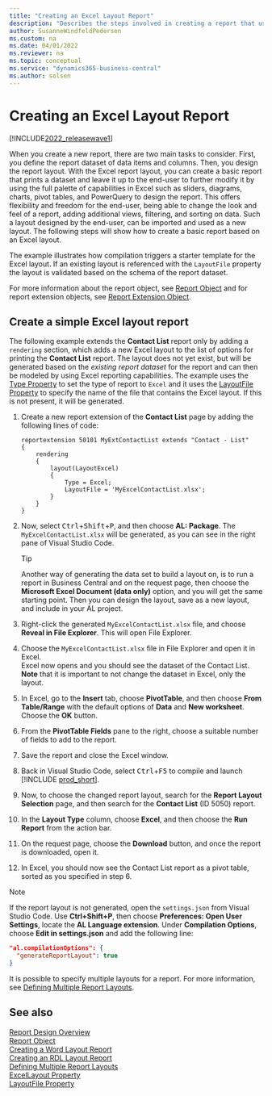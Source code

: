 ```yaml
---
title: "Creating an Excel Layout Report"
description: "Describes the steps involved in creating a report that uses an Excel layout."
author: SusanneWindfeldPedersen
ms.custom: na
ms.date: 04/01/2022
ms.reviewer: na
ms.topic: conceptual
ms.service: "dynamics365-business-central"
ms.author: solsen
---
```


# Creating an Excel Layout Report

[!INCLUDE[2022_releasewave1](../includes/2022_releasewave1.md)]

When you create a new report, there are two main tasks to consider. First, you define the report dataset of data items and columns. Then, you design the report layout. With the Excel report layout, you can create a basic report that prints a dataset and leave it up to the end-user to further modify it by using the full palette of capabilities in Excel such as sliders, diagrams, charts, pivot tables, and PowerQuery to design the report. This offers flexibility and freedom for the end-user, being able to change the look and feel of a report, adding additional views, filtering, and sorting on data. Such a layout designed by the end-user, can be imported and used as a new layout. The following steps will show how to create a basic report based on an Excel layout. 

The example illustrates how compilation triggers a starter template for the Excel layout. If an existing layout is referenced with the `LayoutFile` property the layout is validated based on the schema of the report dataset. 

For more information about the report object, see [Report Object](devenv-report-object.md) and for report extension objects, see [Report Extension Object](devenv-report-ext-object.md).

## Create a simple Excel layout report

The following example extends the **Contact List** report only by adding a `rendering` section, which adds a new Excel layout to the list of options for printing the **Contact List** report. The layout does not yet exist, but will be generated based on the *existing report dataset* for the report and can then be modeled by using Excel reporting capabilities. The example uses the [Type Property](properties/devenv-type-property.md) to set the type of report to `Excel` and it uses the [LayoutFile Property](properties/devenv-layoutfile-property.md) to specify the name of the file that contains the Excel layout. If this is not present, it will be generated.

1. Create a new report extension of the **Contact List** page by adding the following lines of code: 

    ```al
    reportextension 50101 MyExtContactList extends "Contact - List"
    {
        rendering
        {
            layout(LayoutExcel)
            {
                Type = Excel;
                LayoutFile = 'MyExcelContactList.xlsx';
            }
        }
    }
    ```

2. Now, select <kbd>Ctrl</kbd>+<kbd>Shift</kbd>+<kbd>P</kbd>, and then choose **AL: Package**. The `MyExcelContactList.xlsx` will be generated, as you can see in the right pane of Visual Studio Code.  
    > [!TIP]  
    > Another way of generating the data set to build a layout on, is to run a report in Business Central and on the request page, then choose the **Microsoft Excel Document (data only)** option, and you will get the same starting point. Then you can design the layout, save as a new layout, and include in your AL project.
1. Right-click the generated `MyExcelContactList.xlsx` file, and choose **Reveal in File Explorer**. This will open File Explorer.
1. Choose the `MyExcelContactList.xlsx` file in File Explorer and open it in Excel.  
Excel now opens and you should see the dataset of the Contact List. **Note** that it is important to not change the dataset in Excel, only the layout.
1. In Excel, go to the **Insert** tab, choose **PivotTable**, and then choose **From Table/Range** with the default options of **Data** and **New worksheet**. Choose the **OK** button.
1. From the **PivotTable Fields** pane to the right, choose a suitable number of fields to add to the report.
1. Save the report and close the Excel window.
1. Back in Visual Studio Code, select <kbd>Ctrl</kbd>+<kbd>F5</kbd>  to compile and launch [!INCLUDE [prod_short](includes/prod_short.md)].  
1. Now, to choose the changed report layout, search for the **Report Layout Selection** page, and then search for the **Contact List** (ID 5050) report. 
1. In the **Layout Type** column, choose **Excel**, and then choose the **Run Report** from the action bar.
1. On the request page, choose the **Download** button, and once the report is downloaded, open it.
1. In Excel, you should now see the Contact List report as a pivot table, sorted as you specified in step 6.

> [!NOTE]  
> If the report layout is not generated, open the `settings.json` from Visual Studio Code. Use **Ctrl+Shift+P**, then choose **Preferences: Open User Settings**, locate the **AL Language extension**. Under **Compilation Options**, choose **Edit in settings.json** and add the following line:  
>
>```json
>"al.compilationOptions": {
>   "generateReportLayout": true
> }
>```

It is possible to specify multiple layouts for a report. For more information, see [Defining Multiple Report Layouts](devenv-multiple-report-layouts.md).

## See also

[Report Design Overview](devenv-report-design-overview.md)  
[Report Object](devenv-report-object.md)  
[Creating a Word Layout Report](devenv-howto-report-layout.md)  
[Creating an RDL Layout Report](devenv-howto-rdl-report-layout.md)  
[Defining Multiple Report Layouts](devenv-multiple-report-layouts.md)  
[ExcelLayout Property](properties/devenv-excellayout-property.md)  
[LayoutFile Property](properties/devenv-layoutfile-property.md)  
